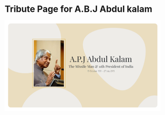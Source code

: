 # Tribute Page for A.B.J Abdul kalam 
![](https://github.com/Vaibhavsg17/Tribute-Page-for-abj-abdul-kalam/blob/main/apj-abdul-kalam-page.png)
